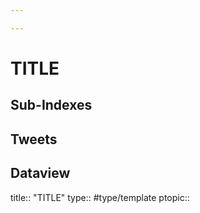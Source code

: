 ```yaml
---

---
```

# TITLE
## Sub-Indexes


## Tweets


## Dataview
title:: "TITLE"
type:: #type/template
ptopic:: 